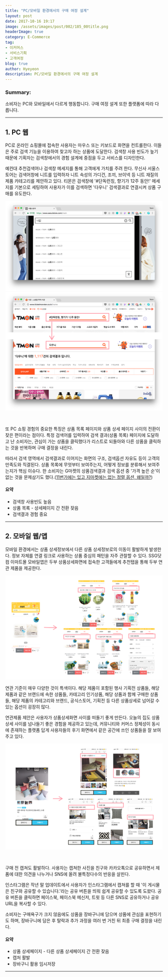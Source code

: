 ```yaml
---
title: "PC/모바일 환경에서의 구매 여정 설계"
layout: post
date: 2017-10-16 19:17
image: /assets/images/post/002/185_00title.png
headerImage: true
category: E-Commerce
tag:
- 이커머스
- 서비스기획
- 고객여정
blog: true
author: Hyeyeon
description: PC/모바일 환경에서의 구매 여정 설계
---
```


### Summary:

소비자는 PC와 모바일에서 다르게 행동합니다. 구매 여정 설계 또한 플랫폼에 따라 다릅니다.

---

## 1. PC 웹

PC로 온라인 쇼핑몰에 접속한 사용자는 마우스 또는 키보드로 화면을 컨트롤한다. 이들은 주로 검색 기능을 이용하여 찾고자 하는 상품에 도달한다. 검색창 사용 빈도가 높기 때문에 기획자는 검색창에서의 경험 설계에 중점을 두고 서비스를 디자인한다.

예컨대 추천검색어나 검색창 메세지를 통해 고객에게 가치를 주려 한다. 무신사 서울스토어는 검색어창에 니트를 입력하자 니트 속성의 가디건, 조끼, 브이넥 등 니트 재질의 제품 카테고리를 제안하고 있다. 티몬은 검색창에 '#단독런칭, 향기가 12주 동안!' 메세지를 기본으로 세팅하여 사용자가 이를 검색하면 '다우니' 검색결과로 연결시켜 상품 구매를 유도한다.

![pic1](/assets/images/post/002/185_01.png)
![pic1](/assets/images/post/002/185_02.png)

<br>

또 PC 쇼핑 경험의 중요한 특징은 상품 목록 페이지와 상품 상세 페이지 사이의 전환이 잦은 편이라는 점이다. 특정 검색어를 입력하여 검색 결과(상품 목록) 페이지에 도달하고 난 소비자는, 관심이 가는 상품을 클릭했다가 리스트로 되돌아와 다른 상품을 클릭하는 것을 반복하며 구매 결정을 내린다.

따라서 검색 영역에서 검색결과로 이어지는 화면의 구조, 검색옵션 자유도 등이 고객의 만족도와 직결된다. 상품 목록에 무엇부터 보여주는지, 어떻게 정보를 분류해서 보여주는지가 핵심 이슈다. 한 소비자는 G마켓의 상품검색결과 검색 옵션 중 '가격 높은 순'이 없는 것을 문제삼기도 했다.([11번가에는 있고 지마켓에는 없는 정렬 옵션, 왜일까?](http://bongholee.com/2017/09/11%eb%b2%88%ea%b0%80%ec%97%90%eb%8a%94-%ec%9e%88%ea%b3%a0-%ec%a7%80%eb%a7%88%ec%bc%93%ec%97%90%eb%8a%94-%ec%97%86%eb%8a%94-%ec%a0%95%eb%a0%ac-%ec%98%b5%ec%85%98-%ec%99%9c%ec%9d%bc%ea%b9%8c/))

#### 요약

* 검색창 사용빈도 높음
* 상품 목록 - 상세페이지 간 전환 잦음
* 검색결과 경험 중요

---

## 2. 모바일 웹/앱

모바일 환경에서는 상품 상세정보에서 다른 상품 상세정보로의 이동이 활발하게 발생한다. 정보 자체를 연결 링크로 사용하는 상품 중심의 패턴을 자주 관찰할 수 있다. SSG닷컴 이마트몰 모바일앱은 두부 상품상세화면에 접속한 고객들에게 추천탭을 통해 두부 연관 제품을 제공한다.

![pic4](/assets/images/post/002/185_04.png)

연관 기준이 매우 다양한 것이 특색이다. 해당 제품이 포함된 행사 기획전 상품들, 해당 제품과 같은 브랜드에 속한 상품들, 카테고리 인기상품, 해당 상품과 함께 구매한 상품들, 해당 제품의 카테고리와 브랜드, 공식스토어, 기획전 등 다른 상품상세로 넘어갈 수 있는 옵션이 굉장히 많다.

연관제품 제안은 사용자가 상품상세화면 사이를 떠돌기 좋게 만든다. 오늘의 집도 상품상세 사이를 넘나들기 좋은 경험을 제공하고 있는데, 커뮤니티와 커머스 정체성이 동시에 존재하는 플랫폼 답게 사용자들의 후기 화면에서 같은 공간에 쓰인 상품들을 잘 보여주고 있다.

![pic5](/assets/images/post/002/185_05.png)

<br>

구매 전 캡쳐도 활발하다. 사용자는 캡쳐한 사진을 친구와 카카오톡으로 공유하면서 제품에 대한 의견을 나누거나 SNS에 올려 불특정다수의 반응을 살핀다.

인스타그램은 작년 말 업데이트에서 사용자가 인스타그램에서 캡쳐를 할 때 '이 게시물은 친구와 공유할 수 있습니다.'라는 공유 버튼을 띄워 쉽게 공유할 수 있도록 도왔다. 공유 버튼을 클릭하면 페이스북, 페이스북 메신저, 트윗 등 다른 SNS로 공유하거나 공유 URL을 복사할 수 있다.

소비자는 구매욕구가 크지 않음에도 상품을 장바구니에 담으며 상품에 관심을 표현하기도 하며, 장바구니에 담은 후 탈락과 추가 과정을 여러 번 거친 뒤 최종 구매 결정을 내린다.

#### 요약

* 상품 상세페이지 - 다른 상품 상세페이지 간 전환 잦음
* 캡처 활발
* 장바구니 활용 임시저장

---
